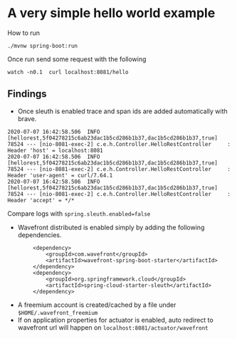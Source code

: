 # A very simple hello world example

How to run

```
./mvnw spring-boot:run
```

Once run send some request with the following

```
watch -n0.1  curl localhost:8081/hello
```

## Findings

* Once sleuth is enabled trace and span ids are added automatically with brave.

```
2020-07-07 16:42:58.506  INFO [hellorest,5f04278215c6ab23dac1b5cd286b1b37,dac1b5cd286b1b37,true] 78524 --- [nio-8081-exec-2] c.e.h.Controller.HelloRestController     : Header 'host' = localhost:8081
2020-07-07 16:42:58.506  INFO [hellorest,5f04278215c6ab23dac1b5cd286b1b37,dac1b5cd286b1b37,true] 78524 --- [nio-8081-exec-2] c.e.h.Controller.HelloRestController     : Header 'user-agent' = curl/7.64.1
2020-07-07 16:42:58.506  INFO [hellorest,5f04278215c6ab23dac1b5cd286b1b37,dac1b5cd286b1b37,true] 78524 --- [nio-8081-exec-2] c.e.h.Controller.HelloRestController     : Header 'accept' = */*
```
Compare logs with `spring.sleuth.enabled=false`

* Wavefront distributed is enabled simply by adding the following dependencies.

```
		<dependency>
			<groupId>com.wavefront</groupId>
			<artifactId>wavefront-spring-boot-starter</artifactId>
		</dependency>
		<dependency>
			<groupId>org.springframework.cloud</groupId>
			<artifactId>spring-cloud-starter-sleuth</artifactId>
		</dependency>
```
* A freemium account is created/cached by a file under `$HOME/.wavefront_freemium`
* If on application properties for actuator is enabled, auto redirect to wavefront url will happen on `localhost:8081/actuator/wavefront`
